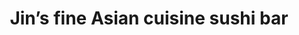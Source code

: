 ---
layout: place
title: "Jin’s fine Asian cuisine sushi bar"
permalink: /massachusetts/brookline/jin-s-fine-asian-cuisine-sushi-bar.html
stateAbbr: MA
stateName: Massachusetts
cityName: Brookline
seo:
  name: "Jin’s fine Asian cuisine sushi bar"
  type: Restaurant
  links: https://jinsbrookline.com/
description: "Jin’s fine Asian cuisine sushi bar serves delicious sushi in Brookline, Massachusetts. Try fresh Japanese dishes for a great dining experience. "
place_id: ChIJw-xam79544kRIgnwpyJn7y4
photos:
  - name: >-
      places/ChIJw-xam79544kRIgnwpyJn7y4/photos/AeeoHcJ6El3Bq13Xn_dyu9PjAUZ-BGH88-A-YxXlFWrswknq8c4aFHMaWYm4DoXW4ZllIFgvb1uBVAWRR1Ky5FZ-WZ0FKMTAKW773KzlXLcTJUzrvNpi2NgN676HJ5yeOvYpyiHDs9ZSQpxrPr0oGqoPeYZmcyFiuSQl6zwGSJ-FHUBlzqxjigyv25nqFHkV8vt5UyPCrsDph045h6DA_bB3FJTAlEeYPGDLY3CBpKKmCT8LzHB1YT-dGaOLWWfv_FN4ylpA6au1w7UgRS1dBY6ZakWddKYTFWopW2k1lv3H7ePTxA
    widthPx: 1242
    heightPx: 699
    authorAttributions:
      - displayName: Jin’s fine Asian cuisine sushi bar
        uri: https://maps.google.com/maps/contrib/116474699402555042123
        photoUri: >-
          https://lh3.googleusercontent.com/a-/ALV-UjUwwQRu_cG7KuUtOO8P7d8OQynkrUu0f66ebWQV6kRsXPo5vdM=s100-p-k-no-mo
    flagContentUri: >-
      https://www.google.com/local/imagery/report/?cb_client=maps_api_places.places_api&image_key=!1e10!2sAF1QipMyM-O9Sd7R6-JNLcqgm1MhjlWpLxPUPs38P623&hl=en-US
    googleMapsUri: >-
      https://www.google.com/maps/place//data=!3m4!1e2!3m2!1sAF1QipMyM-O9Sd7R6-JNLcqgm1MhjlWpLxPUPs38P623!2e10!4m2!3m1!1s0x89e379bf9b5aecc3:0x2eef6722a7f00922
  - name: >-
      places/ChIJw-xam79544kRIgnwpyJn7y4/photos/AeeoHcLIQ9e5IrwmEeRcBYuZulnw67IEHmOa_ots1Byn4j_qgpoBR4t1jmQO8vQgg9DI7QamJyFmZK53FseexmgwcBMc3h8vr6Gr12qhL7uIruVWr8Djiu0oYWfb5-vL5QzkucW-r_6AuzWb0mS-9vgT2WUXcJRCUBvhPlBP34s8KysrCyJk--Y6CdaTqiW42ofHKlKFh_qXZlg0MOL6fTe8hvDZwd8UkY4yv6LuPwWvW0ri-so--AqUpai5qznC43o6iLO1l1-O0oZQxEvWQCmGPXMzXFIHyGYM-C7DaFa-BN9FYw
    widthPx: 4032
    heightPx: 3024
    authorAttributions:
      - displayName: Jin’s fine Asian cuisine sushi bar
        uri: https://maps.google.com/maps/contrib/116474699402555042123
        photoUri: >-
          https://lh3.googleusercontent.com/a-/ALV-UjUwwQRu_cG7KuUtOO8P7d8OQynkrUu0f66ebWQV6kRsXPo5vdM=s100-p-k-no-mo
    flagContentUri: >-
      https://www.google.com/local/imagery/report/?cb_client=maps_api_places.places_api&image_key=!1e10!2sAF1QipPumNi2Qh7Smn4BeafNdub-LpP1XKZH8LQLw3s5&hl=en-US
    googleMapsUri: >-
      https://www.google.com/maps/place//data=!3m4!1e2!3m2!1sAF1QipPumNi2Qh7Smn4BeafNdub-LpP1XKZH8LQLw3s5!2e10!4m2!3m1!1s0x89e379bf9b5aecc3:0x2eef6722a7f00922
  - name: >-
      places/ChIJw-xam79544kRIgnwpyJn7y4/photos/AeeoHcKkERmzLxbIXeOy3wtp6w4eC3f2r8Vbj-3niR9aur_oGss46Ai35lr_LokCsQ2LzLhifFC8D43PP3XIrU8Uya276q_Nwp_cumNbDnaixjlU8Zwh99P5fI8fkOgW1NDesFaF049Ac53BLGmQUc6MrovRpmUeIaCeO-6unbfFL8gL1BJ3qZSV7sYZueBB9lt6YZpBqtieHDsTYodAXgL1eQsd2x7qFVR6uxg6CQD1nrbtoSpnUZ1akbE9D5P4vI59-DWEUyvgCm-p5a7Mi6TwZWsUjshEnFirAqb6kU3-WXU-z7hcVnyLKZ_czHoBxdSHO6ztUQCcD3adqepzv5tpL5qYSISxyogx0o2qwLWQ29EFpECjeSmYvUJNpU_mLPlBQGh40crAMKka_Y5XbHw-At2WN1Wpv5AdISrrfkXzHdO7Rw
    widthPx: 4080
    heightPx: 3072
    authorAttributions:
      - displayName: Chris Karl
        uri: https://maps.google.com/maps/contrib/117530916230336693936
        photoUri: >-
          https://lh3.googleusercontent.com/a/ACg8ocKso3tLDJiNuGCbiCgeiEBDcSzu2pil55fB6hi0Ed5XGv7Rng=s100-p-k-no-mo
    flagContentUri: >-
      https://www.google.com/local/imagery/report/?cb_client=maps_api_places.places_api&image_key=!1e10!2sCIHM0ogKEICAgICb8f-6JA&hl=en-US
    googleMapsUri: >-
      https://www.google.com/maps/place//data=!3m4!1e2!3m2!1sCIHM0ogKEICAgICb8f-6JA!2e10!4m2!3m1!1s0x89e379bf9b5aecc3:0x2eef6722a7f00922
  - name: >-
      places/ChIJw-xam79544kRIgnwpyJn7y4/photos/AeeoHcL_19COZvUdvQPh6OZwEO7Zz1b_n5TMTEBZ3Y0m5WRATsT4z5mCrLbQiM5RyQo3BXjAEh4O4P-3iHAXMBdhFcQXe1Fu4VgSGi5Zu-kNX8855qDNgbrWT6cboMNR1BBaXDVTNQFDFV8fE8XuL4DUYa2LVXik28d-6w_bU71LvlByKGOC7-bm9mdbxKauBx5QQZp107N1Rg1iN4mAm_tOVseydZRkpZvhSYlV38FeZEvQYBSj23O9y5UyM4k9EdQDJ6LUtqm1my-vEPy49j0BX7HKLVhYaeFE-U35kZzLX5ZNl-MPLj87TkJ5gWaa1WsuXxq0qP1kuNFVIRuxdt9EEL-_oZ9X6pTp-T4vgq52TfLHf_xVEk9ZMLbXELI4ps0n2xd-pTUvv-1uYnHjTfI7UL3tAKTAQqIRgiNiAocrgY8
    widthPx: 3000
    heightPx: 4000
    authorAttributions:
      - displayName: Alex Petersen
        uri: https://maps.google.com/maps/contrib/118419884072289954842
        photoUri: >-
          https://lh3.googleusercontent.com/a-/ALV-UjXBRGM9_8AZntxLAM8ugH5g5XPepb-iBvYxRqvmQhlWgUpKGXWn=s100-p-k-no-mo
    flagContentUri: >-
      https://www.google.com/local/imagery/report/?cb_client=maps_api_places.places_api&image_key=!1e10!2sCIHM0ogKEICAgID73qSHSw&hl=en-US
    googleMapsUri: >-
      https://www.google.com/maps/place//data=!3m4!1e2!3m2!1sCIHM0ogKEICAgID73qSHSw!2e10!4m2!3m1!1s0x89e379bf9b5aecc3:0x2eef6722a7f00922
  - name: >-
      places/ChIJw-xam79544kRIgnwpyJn7y4/photos/AeeoHcLLXfoKvpFmY24Vi7z9cSawi3bzpH72p6-Xs4aQ3vPbGZ8t2QfzJmWlTnhcDZR-q1PPXEDW9n3eYqQpLbUC53mFeORAlB9zi247BvB9BYeXGL3QR57eEoprkAVGNH5L7Myunx_aKQDXAyVZyJcEVvnhuauZVU0q40hPBEqNHA85pvIZ3SQ1XGmQ9OkyhC_u_htOvteKkV7KlUzIre5pYO1AHQGjfMgXR20zHbSVLFHD441y9vQKdsviweSo6Iv-_Vwbe3XsBFzm3KwjxSU0a7vWv5XzFqCtDhW6pP57pdUgBy3UZjZ8V6AHZKs5kMNttKlnICcwARobWxMOw0xfYCIrcSzkxOI8Lu9MrghsW_mMJfztVCGzenQOsytLUqh6mkKreX8raRnNiay0esQsa6HfJgDSMjEJxn0FVRw3IHW9_A
    widthPx: 3024
    heightPx: 4032
    authorAttributions:
      - displayName: Emily Winter
        uri: https://maps.google.com/maps/contrib/110230771046395041377
        photoUri: >-
          https://lh3.googleusercontent.com/a-/ALV-UjWDxqdDKnCRHCe5HBqll7bi8TG4cJI1U7HjPK2KqR_egHLvUxpF=s100-p-k-no-mo
    flagContentUri: >-
      https://www.google.com/local/imagery/report/?cb_client=maps_api_places.places_api&image_key=!1e10!2sCIHM0ogKEICAgMDghYTkMQ&hl=en-US
    googleMapsUri: >-
      https://www.google.com/maps/place//data=!3m4!1e2!3m2!1sCIHM0ogKEICAgMDghYTkMQ!2e10!4m2!3m1!1s0x89e379bf9b5aecc3:0x2eef6722a7f00922
  - name: >-
      places/ChIJw-xam79544kRIgnwpyJn7y4/photos/AeeoHcJun5tXVOf0MxeOVqXpLhxBVePQShlTms8dD1cr_inCdAH7kA7hA_4Da2Y9uVzNsaTwLETqjWugGIQSl9ypYl0fJUdtkw0CAW35NlVZr-h6DUS9Q0DcfsJl_klJbj3ZFmUXGBvmD7K85mN-8WTDyG1CPPLsnFnsO1QPxINz9FmW38XQ1z9UUPct0euMF6HApW0zi17eLUBxg-LL5Azlcjo9jiQzRa3aqqNqJbkOF41rHjzAkmSz1dtON3HBN0dwxfGgOtb_Et0ilg7RiRky8Bq2OPd1oQz3JG1ofmfAhjfMmdIzNUGUz73-NRkEk_pTRf4VT5yPfk7k8JLKFJYMKZwjvCMJ_mCibeLmcaEenm0iZz782ipmXZYAjjz0uGZ_xSGrqx6VEn25PAJFYMjv216jGxr7M0hR0R9zUyJ9NkXoxA
    widthPx: 3352
    heightPx: 2538
    authorAttributions:
      - displayName: Milton Pesantez
        uri: https://maps.google.com/maps/contrib/109910150639321398815
        photoUri: >-
          https://lh3.googleusercontent.com/a-/ALV-UjUHj5T2O9quV1xey51BnD2yOorX1KDiJcvW3lzne9gganaTXQHzKA=s100-p-k-no-mo
    flagContentUri: >-
      https://www.google.com/local/imagery/report/?cb_client=maps_api_places.places_api&image_key=!1e10!2sCIHM0ogKEICAgIDE9qWDXA&hl=en-US
    googleMapsUri: >-
      https://www.google.com/maps/place//data=!3m4!1e2!3m2!1sCIHM0ogKEICAgIDE9qWDXA!2e10!4m2!3m1!1s0x89e379bf9b5aecc3:0x2eef6722a7f00922
  - name: >-
      places/ChIJw-xam79544kRIgnwpyJn7y4/photos/AeeoHcL2QDMJFoxvyv5OIsBvkh7m0_17YPV-vIX_zT8Cl7ET9kctD1XoN5CS5Qxk59eX2vagI33CJDxLbrzzBIlkRPkC6J37Yva09xReNhFNW8PRZcOT06x3ZNI8WcQTohezuz1zRJnYTc9v4ptswzCukTIeQF76IDpjwGwZvrv6I1fIqx-Q3Yr_jd5i3n1PIJc2h0AFcrfHM3N6JoR0qiHVBfeIo6w4n6CQSeX6Q5ZzFledh19oa4hsbjgMzRiQc07ILTlLkJ2emNV34wI_yTuNEC8S6-rwINEpGX3wFB4Rdcob6AN-eqj3Sbj0FesWcwZhV0MeMZ2TS92YGsZv04AbukmsAq6MFZiR8eBE74PlP2zXSmsJ4kmZN0gh39vL8bFnGseSAZcxUmZ3UtV3H0m5BGQx7vA8lUJSPoMSKWHSkJ9A2nDq
    widthPx: 1586
    heightPx: 1586
    authorAttributions:
      - displayName: William Fong
        uri: https://maps.google.com/maps/contrib/117945023582465652202
        photoUri: >-
          https://lh3.googleusercontent.com/a-/ALV-UjVdryeU43U-__Cd1ryabw53TLNHw7vVYl_ZsscdYSd8yGbEdFx2=s100-p-k-no-mo
    flagContentUri: >-
      https://www.google.com/local/imagery/report/?cb_client=maps_api_places.places_api&image_key=!1e10!2sCIHM0ogKEICAgID46ZKA6QE&hl=en-US
    googleMapsUri: >-
      https://www.google.com/maps/place//data=!3m4!1e2!3m2!1sCIHM0ogKEICAgID46ZKA6QE!2e10!4m2!3m1!1s0x89e379bf9b5aecc3:0x2eef6722a7f00922
  - name: >-
      places/ChIJw-xam79544kRIgnwpyJn7y4/photos/AeeoHcJkYTdTGpUe-kYVdJ6qApn0g8UJTENx2stiLfu9eAYQEUXjuuJsVm1MfHAuBkCLUtHKyvNe-G9ZGQVYH-iE6_STpovN4YlGGpmwU-h3hT9slyCZIv3q2jWUxz_ba2NUzsIv24P3XtrVQRY18ECPaERB6QEnfrdNiuOhHyxMlvbDOsxqZIOOwMrzE4q94b2Ujccxpk9GA53NuO5_j3M4ZFagtGT9AZNQOnT-Ofbof9KuuHL8c1s7h9t6s9MqP89vZIjWWQsof2OyfcoVQAC2iSxim5y0Lw7tC6iJGxKmaHIFqBE6xxscCus9lh2HGrwFQuqXf7WYQ4UzkQAfM2WWFNGs121amg1gCwvu6SU4svEUfQSCwKqYCD-ucOrv_e7cENVa0rbG-LhcWi10FOFDFby9TOUKKPDj7Bi_C-cHzOEVT_6V
    widthPx: 3264
    heightPx: 2448
    authorAttributions:
      - displayName: Steven Nguyen
        uri: https://maps.google.com/maps/contrib/116219447717025730823
        photoUri: >-
          https://lh3.googleusercontent.com/a-/ALV-UjW0wcBCdlz_NkYKzYqlwRRscbSYetkUSeeQBg5I0PX9lgelLWDPBw=s100-p-k-no-mo
    flagContentUri: >-
      https://www.google.com/local/imagery/report/?cb_client=maps_api_places.places_api&image_key=!1e10!2sCIHM0ogKEICAgID4jPD1rwE&hl=en-US
    googleMapsUri: >-
      https://www.google.com/maps/place//data=!3m4!1e2!3m2!1sCIHM0ogKEICAgID4jPD1rwE!2e10!4m2!3m1!1s0x89e379bf9b5aecc3:0x2eef6722a7f00922
  - name: >-
      places/ChIJw-xam79544kRIgnwpyJn7y4/photos/AeeoHcJMlEZVpnrvQb1FqH-MOm4gWHvTnAdz_vqu5ZsvyBCulUUBJHbcxiKgJR1gaB2S_hmWwnnQj51_DAiPavbLW7jQLrS-XpYxhxLfs9bWF_aQQd1glVx59mLreyBxbR7o6twm_OhW5GPOpvFmaFdA-qEUc1MGXYvXaKzRFaqrvbndoSkoTjGf47FsqA5kN_r8fKmdBCmP7K1m-e2CVhndx3LTb6RAa1jHqg26jzsZ-SIeIpHVBFfxOu9KHZCEK31YXJarq5MT2Mi8rv-vOclzTOFMumSnokzPu_ofHvXkRbFCvpIlgKfl6fvO3Y5z_IPgBE-4yBoof7jr56lmU_b83D58Z8bUTQSV-4l_jhBBmRnVi34co6WfkrKa4xcoF6_jpcjYFj8a702qFuKc6j-q-I1gQRWUu6f7Gb4P8HEbXJA
    widthPx: 4032
    heightPx: 3024
    authorAttributions:
      - displayName: Megan Zalenas
        uri: https://maps.google.com/maps/contrib/106110064524980292801
        photoUri: >-
          https://lh3.googleusercontent.com/a-/ALV-UjXki-uKDJtZtBL6tMyDo8KUFgtBdsI_cOj8fEXQKyI-FwXHrFNP=s100-p-k-no-mo
    flagContentUri: >-
      https://www.google.com/local/imagery/report/?cb_client=maps_api_places.places_api&image_key=!1e10!2sCIHM0ogKEICAgIC5i_m5Rg&hl=en-US
    googleMapsUri: >-
      https://www.google.com/maps/place//data=!3m4!1e2!3m2!1sCIHM0ogKEICAgIC5i_m5Rg!2e10!4m2!3m1!1s0x89e379bf9b5aecc3:0x2eef6722a7f00922
  - name: >-
      places/ChIJw-xam79544kRIgnwpyJn7y4/photos/AeeoHcK2Ng6dn9vpux1TTB3FkqIzGb4gm-EgEHM4hwhV_3ifR4hPeTUr5yoj-PxHG8aZC29CFfHvVYT7sTt9e8xWN99aP4rVpz3FfjCWMwT6vDvNslUHXcECBuUHrN0exf2rqtZuWHYSvw54WhfnwTut7slsEd4v5fa7qMWwyoS300euY0Zd--QPYlwARZfLQH5z5ldHhWif4ZlXYmXdSIGPgM-SoAMeR-x0SEq71kSYmZZzYfd8dR2RZLN5pYwz25d8GluT_F2X7-lUZyug8wkxLIQ6TEWnJVyoazkKJEj2MGqXueF4IFppnsLaxhVDv_Xz_RYkxg9MdVv9QGB3dBbFGc-id4LPFnPR0SybGtu2f-2hxkeoFQjenez6xa3EJNqzp-M7aktcgdNE-xDQbgDqOJ1FQd0Fn2g9Ueu3uIJvOzGRtA
    widthPx: 4800
    heightPx: 3200
    authorAttributions:
      - displayName: Kevin Boston
        uri: https://maps.google.com/maps/contrib/100612516100081392109
        photoUri: >-
          https://lh3.googleusercontent.com/a-/ALV-UjVnmGR-p0_G4EPnxHsNCBzMCqBgDh98GatSKsB8oVBmxq0arLcLnA=s100-p-k-no-mo
    flagContentUri: >-
      https://www.google.com/local/imagery/report/?cb_client=maps_api_places.places_api&image_key=!1e10!2sCIHM0ogKEICAgIDU2fq8Hw&hl=en-US
    googleMapsUri: >-
      https://www.google.com/maps/place//data=!3m4!1e2!3m2!1sCIHM0ogKEICAgIDU2fq8Hw!2e10!4m2!3m1!1s0x89e379bf9b5aecc3:0x2eef6722a7f00922
address: 329 Harvard St, Brookline, MA 02446, USA
street: 329 Harvard St
city: Brookline
state: MA
zip: '02446'
country: USA
neighborhood: North Brookline
latitude: '42.343840'
longitude: '-71.123649'
accessibility_options:
  wheelchairAccessibleEntrance: true
  wheelchairAccessibleRestroom: true
  wheelchairAccessibleSeating: true
business_status: OPERATIONAL
name: Jin’s fine Asian cuisine sushi bar
google_maps_links:
  directionsUri: >-
    https://www.google.com/maps/dir//''/data=!4m7!4m6!1m1!4e2!1m2!1m1!1s0x89e379bf9b5aecc3:0x2eef6722a7f00922!3e0
  placeUri: https://maps.google.com/?cid=3382035243722606882
  writeAReviewUri: >-
    https://www.google.com/maps/place//data=!4m3!3m2!1s0x89e379bf9b5aecc3:0x2eef6722a7f00922!12e1
  reviewsUri: >-
    https://www.google.com/maps/place//data=!4m4!3m3!1s0x89e379bf9b5aecc3:0x2eef6722a7f00922!9m1!1b1
  photosUri: >-
    https://www.google.com/maps/place//data=!4m3!3m2!1s0x89e379bf9b5aecc3:0x2eef6722a7f00922!10e5
primary_type: Restaurant
opening_hours:
  regular:
    - 'Monday: 11:30 AM – 9:20 PM'
    - 'Tuesday: 11:30 AM – 9:20 PM'
    - 'Wednesday: 11:30 AM – 9:20 PM'
    - 'Thursday: 11:30 AM – 9:20 PM'
    - 'Friday: 11:30 AM – 10:20 PM'
    - 'Saturday: 11:30 AM – 10:20 PM'
    - 'Sunday: 11:30 AM – 9:20 PM'
  current:
    - 'Monday: 11:30 AM – 9:20 PM'
    - 'Tuesday: 11:30 AM – 9:20 PM'
    - 'Wednesday: 11:30 AM – 9:20 PM'
    - 'Thursday: 11:30 AM – 9:20 PM'
    - 'Friday: 11:30 AM – 10:20 PM'
    - 'Saturday: 11:30 AM – 10:20 PM'
    - 'Sunday: 11:30 AM – 9:20 PM'
secondary_opening_hours:
  regular:
    weekdayDescriptions: null
    type: null
  current:
    weekdayDescriptions: null
    type: null
phone: (617) 860-6288
price_level: PRICE_LEVEL_MODERATE
price_range: $30 &ndash; $50
rating: '4.2'
rating_count: 0
website: https://jinsbrookline.com/
reviews: null
parking_options: null
payment_options: null
allow_dogs: null
curbside_pickup: null
delivery: null
dine_in: null
good_for_children: null
good_for_groups: null
good_for_sports: null
live_music: null
menu_for_children: null
outdoor_seating: null
reservable: null
restroom: null
serves_beer: null
serves_breakfast: null
serves_brunch: null
serves_cocktails: null
serves_coffee: null
serves_dinner: null
serves_dessert: null
serves_lunch: null
serves_vegetarian_food: null
serves_wine: null
takeout: null
update_category: essentials
summary: null

---